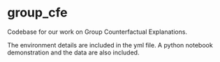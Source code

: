 # group_cfe
Codebase for our work on Group Counterfactual Explanations. 

The environment details are included in the yml file. A python notebook demonstration and the data are also included. 
